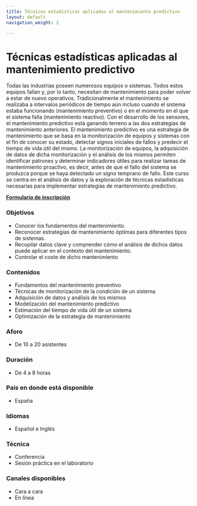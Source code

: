 ```yaml
---
title: Técnicas estadísticas aplicadas al mantenimiento predictivo
layout: default
navigation_weight: 2

---
```


# Técnicas estadísticas aplicadas al mantenimiento predictivo

Todas las industrias poseen numerosos equipos o sistemas. Todos estos equipos fallan y, por lo tanto, necesitan de mantenimiento para poder volver a estar de nuevo operativos. Tradicionalmente el mantenimiento se realizaba a intervalos periódicos de tiempo aún incluso cuando el sistema estaba funcionando (mantenimiento preventivo) o en el momento en el que el sistema falla (mantenimiento reactivo).  Con el desarrollo de los sensores, el mantenimiento predictivo está ganando terreno a las dos estrategias de mantenimiento anteriores. El mantenimiento predictivo es una estrategia de mantenimiento que se basa en la monitorización de equipos y sistemas con el fin de conocer su estado, detectar signos iniciales de fallos y predecir el tiempo de vida útil del mismo. La monitorización de equipos, la adquisición de datos de dicha monitorización y el análisis de los mismos permiten identificar patrones y determinar indicadores útiles para realizar tareas de mantenimiento proactivo, es decir, antes de que el fallo del sistema se produzca porque se haya detectado un signo temprano de fallo. Este curso se centra en el análisis de datos  y la exploración de técnicas estadísticas necesarias para implementar estrategias de mantenimiento predictivo.



[**Formulario de inscripción**](https://forms.gle/LTZmEm6vzCd7Bkxq9)

### Objetivos
-  Conocer los fundamentos del mantenimiento. 
-  Reconocer estrategias de mantenimiento óptimas para diferentes tipos de sistemas. 
-  Recopilar datos clave y comprender cómo el análisis de dichos datos puede aplicar en el contexto del mantenimiento. 
-  Controlar el coste de dicho mantenimiento

### Contenidos
- Fundamentos del mantenimiento preventivo 
- Técnicas de monitorización de la condición de un sistema
- Adquisición de datos y análisis de los mismos 
- Modelización del mantenimiento predictivo
- Estimación del tiempo de vida útil de un sistema
- Optimización de la estrategia de mantenimiento

### Aforo
- De 10 a 20 asistentes

### Duración
- De 4 a 8 horas

### País en donde está disponible
- España

### Idiomas
- Español e Inglés

### Técnica
- Conferencia
- Sesión práctica en el laboratorio

### Canales disponibles
- Cara a cara
- En línea


